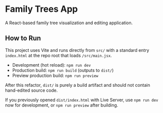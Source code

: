 # Family Trees App

A React-based family tree visualization and editing application.

## How to Run

This project uses Vite and runs directly from `src/` with a standard entry `index.html` at the repo root that loads `/src/main.jsx`.

- Development (hot reload): `npm run dev`
- Production build: `npm run build` (outputs to `dist/`)
- Preview production build: `npm run preview`

After this refactor, `dist/` is purely a build artifact and should not contain hand-edited source code.

If you previously opened `dist/index.html` with Live Server, use `npm run dev` now for development, or `npm run preview` after building.
